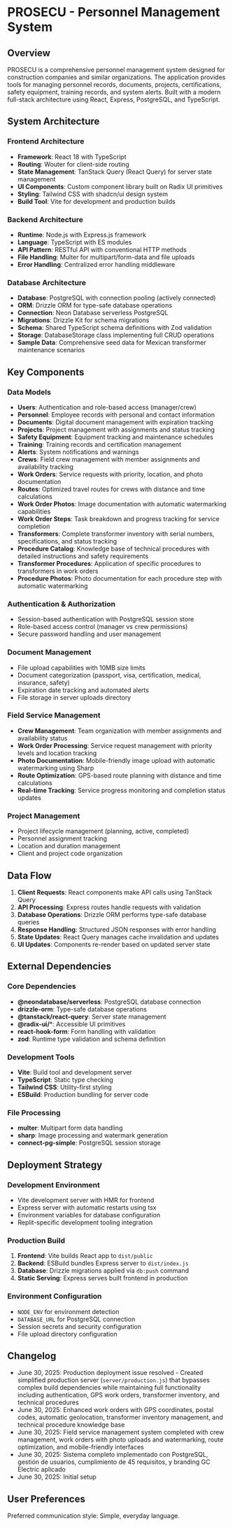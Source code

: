 # PROSECU - Personnel Management System

## Overview

PROSECU is a comprehensive personnel management system designed for construction companies and similar organizations. The application provides tools for managing personnel records, documents, projects, certifications, safety equipment, training records, and system alerts. Built with a modern full-stack architecture using React, Express, PostgreSQL, and TypeScript.

## System Architecture

### Frontend Architecture
- **Framework**: React 18 with TypeScript
- **Routing**: Wouter for client-side routing
- **State Management**: TanStack Query (React Query) for server state management
- **UI Components**: Custom component library built on Radix UI primitives
- **Styling**: Tailwind CSS with shadcn/ui design system
- **Build Tool**: Vite for development and production builds

### Backend Architecture
- **Runtime**: Node.js with Express.js framework
- **Language**: TypeScript with ES modules
- **API Pattern**: RESTful API with conventional HTTP methods
- **File Handling**: Multer for multipart/form-data and file uploads
- **Error Handling**: Centralized error handling middleware

### Database Architecture
- **Database**: PostgreSQL with connection pooling (actively connected)
- **ORM**: Drizzle ORM for type-safe database operations
- **Connection**: Neon Database serverless PostgreSQL
- **Migrations**: Drizzle Kit for schema migrations
- **Schema**: Shared TypeScript schema definitions with Zod validation
- **Storage**: DatabaseStorage class implementing full CRUD operations
- **Sample Data**: Comprehensive seed data for Mexican transformer maintenance scenarios

## Key Components

### Data Models
- **Users**: Authentication and role-based access (manager/crew)
- **Personnel**: Employee records with personal and contact information
- **Documents**: Digital document management with expiration tracking
- **Projects**: Project management with assignments and status tracking
- **Safety Equipment**: Equipment tracking and maintenance schedules
- **Training**: Training records and certification management
- **Alerts**: System notifications and warnings
- **Crews**: Field crew management with member assignments and availability tracking
- **Work Orders**: Service requests with priority, location, and photo documentation
- **Routes**: Optimized travel routes for crews with distance and time calculations
- **Work Order Photos**: Image documentation with automatic watermarking capabilities
- **Work Order Steps**: Task breakdown and progress tracking for service completion
- **Transformers**: Complete transformer inventory with serial numbers, specifications, and status tracking
- **Procedure Catalog**: Knowledge base of technical procedures with detailed instructions and safety requirements
- **Transformer Procedures**: Application of specific procedures to transformers in work orders
- **Procedure Photos**: Photo documentation for each procedure step with automatic watermarking

### Authentication & Authorization
- Session-based authentication with PostgreSQL session store
- Role-based access control (manager vs crew permissions)
- Secure password handling and user management

### Document Management
- File upload capabilities with 10MB size limits
- Document categorization (passport, visa, certification, medical, insurance, safety)
- Expiration date tracking and automated alerts
- File storage in server uploads directory

### Field Service Management
- **Crew Management**: Team organization with member assignments and availability status
- **Work Order Processing**: Service request management with priority levels and location tracking
- **Photo Documentation**: Mobile-friendly image upload with automatic watermarking using Sharp
- **Route Optimization**: GPS-based route planning with distance and time calculations
- **Real-time Tracking**: Service progress monitoring and completion status updates

### Project Management
- Project lifecycle management (planning, active, completed)
- Personnel assignment tracking
- Location and duration management
- Client and project code organization

## Data Flow

1. **Client Requests**: React components make API calls using TanStack Query
2. **API Processing**: Express routes handle requests with validation
3. **Database Operations**: Drizzle ORM performs type-safe database queries
4. **Response Handling**: Structured JSON responses with error handling
5. **State Updates**: React Query manages cache invalidation and updates
6. **UI Updates**: Components re-render based on updated server state

## External Dependencies

### Core Dependencies
- **@neondatabase/serverless**: PostgreSQL database connection
- **drizzle-orm**: Type-safe database operations
- **@tanstack/react-query**: Server state management
- **@radix-ui/***: Accessible UI primitives
- **react-hook-form**: Form handling with validation
- **zod**: Runtime type validation and schema definition

### Development Tools
- **Vite**: Build tool and development server
- **TypeScript**: Static type checking
- **Tailwind CSS**: Utility-first styling
- **ESBuild**: Production bundling for server code

### File Processing
- **multer**: Multipart form data handling
- **sharp**: Image processing and watermark generation
- **connect-pg-simple**: PostgreSQL session storage

## Deployment Strategy

### Development Environment
- Vite development server with HMR for frontend
- Express server with automatic restarts using tsx
- Environment variables for database configuration
- Replit-specific development tooling integration

### Production Build
1. **Frontend**: Vite builds React app to `dist/public`
2. **Backend**: ESBuild bundles Express server to `dist/index.js`
3. **Database**: Drizzle migrations applied via `db:push` command
4. **Static Serving**: Express serves built frontend in production

### Environment Configuration
- `NODE_ENV` for environment detection
- `DATABASE_URL` for PostgreSQL connection
- Session secrets and security configuration
- File upload directory configuration

## Changelog
- June 30, 2025: Production deployment issue resolved - Created simplified production server (`server/production.js`) that bypasses complex build dependencies while maintaining full functionality including authentication, GPS work orders, transformer inventory, and technical procedures
- June 30, 2025: Enhanced work orders with GPS coordinates, postal codes, automatic geolocation, transformer inventory management, and technical procedure knowledge base
- June 30, 2025: Field service management system completed with crew management, work orders with photo uploads and watermarking, route optimization, and mobile-friendly interfaces
- June 30, 2025: Sistema completo implementado con PostgreSQL, gestión de usuarios, cumplimiento de 45 requisitos, y branding GC Electric aplicado
- June 30, 2025: Initial setup

## User Preferences

Preferred communication style: Simple, everyday language.